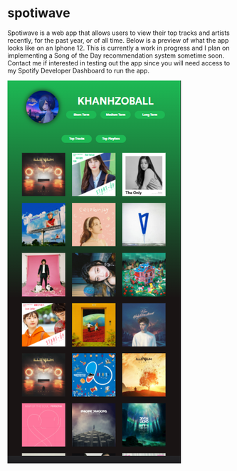 # spotiwave

Spotiwave is a web app that allows users to view their top tracks and artists recently, for the past year, or of all time. 
Below is a preview of what the app looks like on an Iphone 12. 
This is currently a work in progress and I plan on implementing a Song of the Day recommendation system sometime soon.
Contact me if interested in testing out the app since you will need access to my Spotify Developer Dashboard to run the app.

![Alt text](spotiwave_preview_1.png?raw=true "Title")
